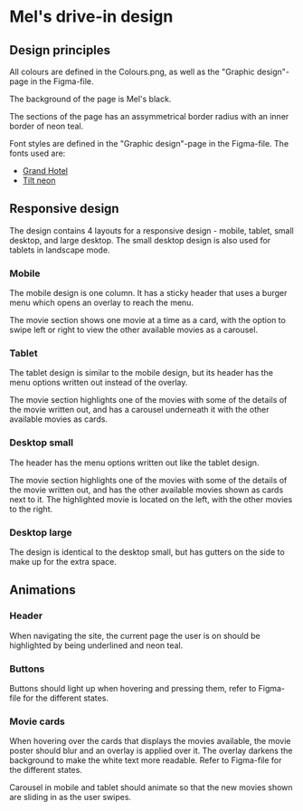 # Mel's drive-in design 

## Design principles
All colours are defined in the Colours.png, as well as the "Graphic design"-page in the Figma-file.

The background of the page is Mel's black. 

The sections of the page has an assymmetrical border radius with an inner border of neon teal. 

Font styles are defined in the "Graphic design"-page in the Figma-file.
The fonts used are:
- [Grand Hotel](https://fonts.google.com/specimen/Grand+Hotel)
- [Tilt neon](https://fonts.google.com/specimen/Tilt+Neon)


## Responsive design
The design contains 4 layouts for a responsive design - mobile, tablet, small desktop, and large desktop. The small desktop design is also used for tablets in landscape mode. 

### Mobile
The mobile design is one column. 
It has a sticky header that uses a burger menu which opens an overlay to reach the menu. 

The movie section shows one movie at a time as a card, with the option to swipe left or right to view the other available movies as a carousel. 

### Tablet
The tablet design is similar to the mobile design, but its header has the menu options written out instead of the overlay. 

The movie section highlights one of the movies with some of the details of the movie written out, and has a carousel underneath it with the other available movies as cards. 

### Desktop small
The header has the menu options written out like the tablet design.

The movie section highlights one of the movies with some of the details of the movie written out, and has the other available movies shown as cards next to it. The highlighted movie is located on the left, with the other movies to the right. 

### Desktop large
The design is identical to the desktop small, but has gutters on the side to make up for the extra space.

## Animations 
### Header 
When navigating the site, the current page the user is on should be highlighted by being underlined and neon teal. 

### Buttons
Buttons should light up when hovering and pressing them, refer to Figma-file for the different states. 

### Movie cards
When hovering over the cards that displays the movies available, the movie poster should blur and an overlay is applied over it. The overlay darkens the background to make the white text more readable. Refer to Figma-file for the different states. 

Carousel in mobile and tablet should animate so that the new movies shown are sliding in as the user swipes. 

